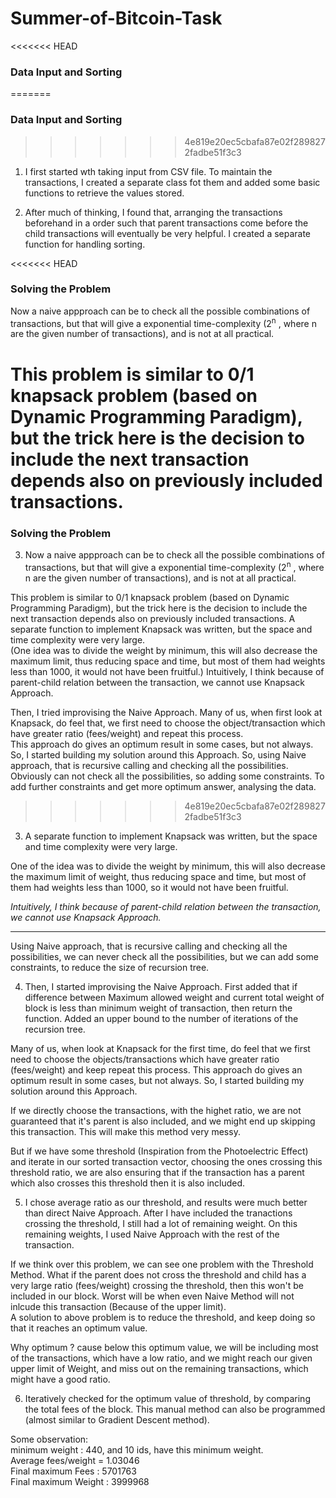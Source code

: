 # Summer-of-Bitcoin-Task

<<<<<<< HEAD
### **Data Input and Sorting**
=======
### Data Input and Sorting
>>>>>>> 4e819e20ec5cbafa87e02f2898272fadbe51f3c3

1. I first started wth taking input from CSV file. To maintain the transactions, I created a separate class fot them and added some basic functions to retrieve the values stored.

2. After much of thinking, I found that, arranging the transactions beforehand in a order such that parent transactions come before the child transactions will 
eventually be very helpful. I created a separate function for handling sorting.

<<<<<<< HEAD
### **Solving the Problem**

Now a naive appproach can be to check all the possible combinations of transactions, but that will give a exponential time-complexity (2<sup>n</sup> , where n are the 
given number of transactions), and is not at all practical.

This problem is similar to 0/1 knapsack problem (based on Dynamic Programming Paradigm), but the trick here is the decision to include the next transaction depends also on previously included transactions. 
=======
### Solving the Problem

3. Now a naive appproach can be to check all the possible combinations of transactions, but that will give a exponential time-complexity (2<sup>n</sup> , where n are the 
given number of transactions), and is not at all practical.

This problem is similar to 0/1 knapsack problem (based on Dynamic Programming Paradigm), but the trick here is the decision to include the next transaction depends also on previously included transactions. A separate function to implement Knapsack was written, but the space and time complexity were very large.<br/>
(One idea was to divide the weight by minimum, this will also decrease the maximum limit, thus reducing space and time, but most of them had weights less than 1000, it would not have been fruitful.) 
Intuitively, I think because of parent-child relation between the transaction, we cannot use Knapsack Approach.

Then, I tried improvising the Naive Approach.
Many of us, when first look at Knapsack, do feel that, we first need to choose the object/transaction which have greater ratio (fees/weight) and repeat this process. <br/>This approach do gives an optimum result in some cases, but not always. So, I started building my solution around this Approach.
So, using Naive approach, that is recursive calling and checking all the possibilities. Obviously can not check all the possibilities, so adding some constraints. To add further constraints and get more optimum answer, analysing the data.
>>>>>>> 4e819e20ec5cbafa87e02f2898272fadbe51f3c3

3. A separate function to implement Knapsack was written, but the space and time complexity were very large.

One of the idea was to divide the weight by minimum, this will also decrease the maximum limit of weight, thus reducing space and time, but most of them had weights less than 1000, so it would not have been fruitful.

*Intuitively, I think because of parent-child relation between the transaction, we cannot use Knapsack Approach.*

---

Using Naive approach, that is recursive calling and checking all the possibilities, we can never check all the possibilities, but we can add some constraints, to reduce the size of recursion tree.

4. Then, I started improvising the Naive Approach. First added that if difference between Maximum allowed weight and current total weight of block is less than minimum weight of transaction, then return the function. 
Added an upper bound to the number of iterations of the recursion tree.

Many of us, when look at Knapsack for the first time, do feel that we first need to choose the objects/transactions which have greater ratio (fees/weight) and keep repeat this process. 
This approach do gives an optimum result in some cases, but not always. So, I started building my solution around this Approach.

If we directly choose the transactions, with the highet ratio, we are not guaranteed that it's parent is also included, and we might end up skipping this transaction. This will make this method very messy.

But if we have some threshold (Inspiration from the Photoelectric Effect) and iterate in our sorted transaction vector, choosing the ones crossing this threshold ratio, we are also ensuring that if the transaction has a parent which also crosses this threshold then it is also included.

5. I chose average ratio as our threshold, and results were much better than direct Naive Approach. After I have included the tranactions crossing the threshold, I still had a lot of remaining weight. On this remaining weights, I used Naive Approach with the rest of the transaction. 

If we think over this problem, we can see one problem with the Threshold Method. What if the parent does not cross the threshold and child has a very large ratio (fees/weight) crossing the threshold, then this won't be included in our block. Worst will be when even Naive Method will not inlcude this transaction (Because of the upper limit).<br/>
A solution to above problem is to reduce the threshold, and keep doing so that it reaches an optimum value.

Why optimum ? cause below this optimum value, we will be including most of the transactions, which have a low ratio, and we might reach our given upper limit of Weight, and miss out on the remaining transactions, which might have a good ratio.

6. Iteratively checked for the optimum value of threshold, by comparing the total fees of the block. This manual method can also be  programmed (almost similar to Gradient Descent method).


Some observation:<br/>
minimum weight : 440, and 10 ids, have this minimum weight.<br/>
Average fees/weight = 1.03046<br/>
Final maximum Fees : 5701763<br/>
Final maximum Weight : 3999968<br/>